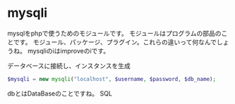 # mysqli
mysqlをphpで使うためのモジュールです。
モジュールはプログラムの部品のことです。
モジュール、パッケージ、プラグイン。これらの違いって何なんでしょうね。
mysqliのiはimproveのiです。

データベースに接続し、インスタンスを生成
```php
$mysqli = new mysqli("localhost", $username, $password, $db_name);
```
dbとはDataBaseのことですね。
SQL